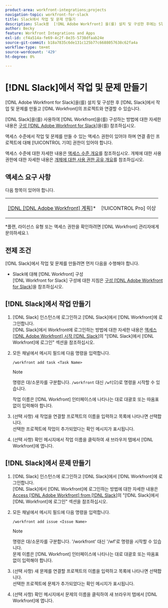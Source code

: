 ```yaml
---
product-area: workfront-integrations;projects
navigation-topic: workfront-for-slack
title: Slack에서 작업 및 문제 만들기
description: Slack용  [!DNL Adobe Workfront] 을(를) 설치 및 구성한 후에는 Slack에서 작업 및 문제를 만들어 Workfront의 프로젝트와 연결할 수 있습니다.
author: Becky
feature: Workfront Integrations and Apps
exl-id: cf4a514a-fe69-4c2f-8e35-5738dfaab24e
source-git-commit: b18a7835c6de131c125b77c6688057638c62fa4a
workflow-type: tm+mt
source-wordcount: '429'
ht-degree: 0%

---
```


# [!DNL Slack]에서 작업 및 문제 만들기

[!DNL Adobe Workfront for Slack]을(를) 설치 및 구성한 후 [!DNL Slack]에서 작업 및 문제를 만들고 [!DNL Workfront]의 프로젝트와 연결할 수 있습니다.

[!DNL Slack]을(를) 사용하여 [!DNL Workfront]을(를) 구성하는 방법에 대한 자세한 내용은 [구성 [!DNL Adobe Workfront for Slack]](../../workfront-integrations-and-apps/using-workfront-with-slack/configure-workfront-for-slack.md)을(를) 참조하십시오.

액세스 수준에서 작업 및 문제를 만들 수 있는 액세스 권한이 있어야 하며 연결 중인 프로젝트에 대해 [!UICONTROL 기여] 권한이 있어야 합니다.

액세스 수준에 대한 자세한 내용은 [액세스 수준 개요](../../administration-and-setup/add-users/access-levels-and-object-permissions/access-levels-overview.md)를 참조하십시오. 개체에 대한 사용 권한에 대한 자세한 내용은 [개체에 대한 사용 권한 공유 개요](../../workfront-basics/grant-and-request-access-to-objects/sharing-permissions-on-objects-overview.md)를 참조하십시오.

## 액세스 요구 사항

다음 항목이 있어야 합니다.

<table style="table-layout:auto"> 
 <col> 
 </col> 
 <col> 
 </col> 
 <tbody> 
  <tr> 
   <td role="rowheader"><a href="https://business.adobe.com/kr/products/workfront/pricing.html" target="_blank">[!DNL [!DNL Adobe Workfront] 계획]</a>*</td> 
   <td> <p>[!UICONTROL Pro] 이상</p> </td> 
  </tr> 
 </tbody> 
</table>

&#42;플랜, 라이선스 유형 또는 액세스 권한을 확인하려면 [!DNL Workfront] 관리자에게 문의하세요.\

## 전제 조건

[!DNL Slack]에서 작업 및 문제를 만들려면 먼저 다음을 수행해야 합니다.

* Slack에 대해 [!DNL Workfront] 구성\
   [!DNL Workfront for Slack] 구성에 대한 지침은 [구성 [!DNL Adobe Workfront for Slack]](../../workfront-integrations-and-apps/using-workfront-with-slack/configure-workfront-for-slack.md)을 참조하십시오.

## [!DNL Slack]에서 작업 만들기

1. [!DNL Slack] 인스턴스에 로그인하고 [!DNL Slack]에서 [!DNL Workfront]에 로그인합니다.\
   [!DNL Slack]에서 Workfront에 로그인하는 방법에 대한 자세한 내용은 [액세스 [!DNL Adobe Workfront] 시작 [!DNL Slack]](../../workfront-integrations-and-apps/using-workfront-with-slack/access-workfront-from-slack.md)의 &quot;[!DNL Slack]에서 [!DNL Workfront]에 로그인&quot; 섹션을 참조하십시오.

1. 모든 채널에서 메시지 필드에 다음 명령을 입력합니다.

   `/workfront add task <Task Name>`

   >[!NOTE]
   >
   >명령은 대/소문자를 구분합니다. `/workfront` 대신 `/wf`(으)로 명령을 시작할 수 있습니다.
   >  
   >작업 이름은 [!DNL Workfront] 인터페이스에 나타나는 대로 대괄호 또는 따옴표 없이 입력해야 합니다.

1. (선택 사항) 새 작업을 연결할 프로젝트의 이름을 입력하고 목록에 나타나면 선택합니다.\
   선택한 프로젝트에 작업이 추가되었다는 확인 메시지가 표시됩니다.
1. (선택 사항) 확인 메시지에서 작업 이름을 클릭하여 새 브라우저 탭에서 [!DNL Workfront]에 엽니다.

## [!DNL Slack]에서 문제 만들기

1. [!DNL Slack] 인스턴스에 로그인하고 [!DNL Slack]에서 [!DNL Workfront]에 로그인합니다.\
   [!DNL Slack]에서 [!DNL Workfront]에 로그인하는 방법에 대한 자세한 내용은 [Access [!DNL Adobe Workfront] from [!DNL Slack]](../../workfront-integrations-and-apps/using-workfront-with-slack/access-workfront-from-slack.md)의 &quot;[!DNL Slack]에서 [!DNL Workfront]에 로그인&quot; 섹션을 참조하십시오.

1. 모든 채널에서 메시지 필드에 다음 명령을 입력합니다.

   `/workfront add issue <Issue Name>`

   >[!NOTE]
   >
   >명령은 대/소문자를 구분합니다. &#39;/workfront&#39; 대신 &#39;/wf&#39;로 명령을 시작할 수 있습니다. \
   >문제 이름은 [!DNL Workfront] 인터페이스에 나타나는 대로 대괄호 또는 따옴표 없이 입력해야 합니다.

1. (선택 사항) 새 문제를 연결할 프로젝트의 이름을 입력하고 목록에 나타나면 선택합니다.\
   선택한 프로젝트에 문제가 추가되었다는 확인 메시지가 표시됩니다.
1. (선택 사항) 확인 메시지에서 문제의 이름을 클릭하여 새 브라우저 탭에서 [!DNL Workfront]에 엽니다.
